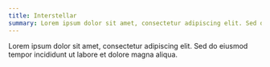 ```yaml
---
title: Interstellar
summary: Lorem ipsum dolor sit amet, consectetur adipiscing elit. Sed do eiusmod tempor incididunt ut labore et dolore magna aliqua.
---
```


Lorem ipsum dolor sit amet, consectetur adipiscing elit. Sed do eiusmod tempor incididunt ut labore et dolore magna aliqua.
